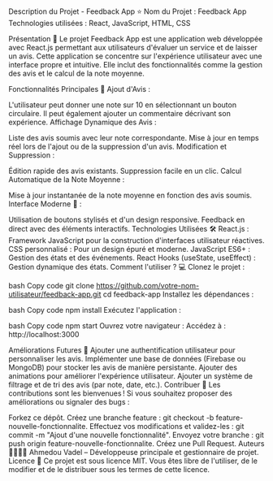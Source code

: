 Description du Projet - Feedback App ⭐
Nom du Projet : Feedback App
Technologies utilisées : React, JavaScript, HTML, CSS

Présentation 📝
Le projet Feedback App est une application web développée avec React.js permettant aux utilisateurs d'évaluer un service et de laisser un avis. Cette application se concentre sur l'expérience utilisateur avec une interface propre et intuitive. Elle inclut des fonctionnalités comme la gestion des avis et le calcul de la note moyenne.

Fonctionnalités Principales 🚀
Ajout d'Avis :

L'utilisateur peut donner une note sur 10 en sélectionnant un bouton circulaire.
Il peut également ajouter un commentaire décrivant son expérience.
Affichage Dynamique des Avis :

Liste des avis soumis avec leur note correspondante.
Mise à jour en temps réel lors de l'ajout ou de la suppression d'un avis.
Modification et Suppression :

Édition rapide des avis existants.
Suppression facile en un clic.
Calcul Automatique de la Note Moyenne :

Mise à jour instantanée de la note moyenne en fonction des avis soumis.
Interface Moderne 🎨 :

Utilisation de boutons stylisés et d'un design responsive.
Feedback en direct avec des éléments interactifs.
Technologies Utilisées 🛠️
React.js : Framework JavaScript pour la construction d'interfaces utilisateur réactives.
CSS personnalisé : Pour un design épuré et moderne.
JavaScript ES6+ : Gestion des états et des événements.
React Hooks (useState, useEffect) : Gestion dynamique des états.
Comment l'utiliser ? 💻
Clonez le projet :

bash
Copy code
git clone https://github.com/votre-nom-utilisateur/feedback-app.git
cd feedback-app
Installez les dépendances :

bash
Copy code
npm install
Exécutez l'application :

bash
Copy code
npm start
Ouvrez votre navigateur :
Accédez à : http://localhost:3000

Améliorations Futures 🚧
Ajouter une authentification utilisateur pour personnaliser les avis.
Implémenter une base de données (Firebase ou MongoDB) pour stocker les avis de manière persistante.
Ajouter des animations pour améliorer l'expérience utilisateur.
Ajouter un système de filtrage et de tri des avis (par note, date, etc.).
Contribuer 🤝
Les contributions sont les bienvenues ! Si vous souhaitez proposer des améliorations ou signaler des bugs :

Forkez ce dépôt.
Créez une branche feature : git checkout -b feature-nouvelle-fonctionnalite.
Effectuez vos modifications et validez-les : git commit -m "Ajout d'une nouvelle fonctionnalité".
Envoyez votre branche : git push origin feature-nouvelle-fonctionnalite.
Créez une Pull Request.
Auteurs 👩‍💻👨‍💻
Ahmedou Vadel – Développeuse principale et gestionnaire de projet.
Licence 📄
Ce projet est sous licence MIT. Vous êtes libre de l'utiliser, de le modifier et de le distribuer sous les termes de cette licence.
